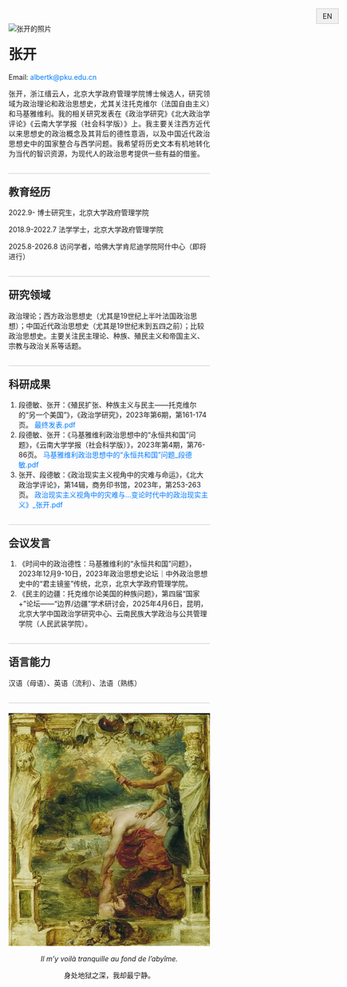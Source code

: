 <html lang="zh-CN">
<head>
  <meta charset="UTF-8" />
  <meta name="viewport" content="width=device-width, initial-scale=1.0" />
  <title>张开的个人网站</title>
  <style>
    * {
      box-sizing: border-box;
    }

    body {
      font-family: Arial, sans-serif;
      margin: 0 auto;
      padding: 20px;
      max-width: 900px;
      line-height: 1.6;
      word-break: break-word;
      color: #333;
    }

    h1, h2 {
      margin-top: 0;
      color: #222;
    }

    a {
      color: #007BFF;
      text-decoration: none;
    }

    a:hover {
      text-decoration: underline;
    }

    .intro-section {
      display: block;
      gap: 30px;
      margin-bottom: 20px;
    }

    .intro-section img {
      width: 100%
      max-width: 180px;
      height: auto;
      margin-bottom: 20px;
      display: block
    }

    .intro-text {
      text-align: justify;
    }

    .section {
      margin-top: 30px;
      border-top: 1px solid #ccc;
      padding-top: 20px;
    }

    ol, ul {
      padding-left: 20px;
    }

    .lang-toggle {
      position: fixed;
      top: 20px;
      right: 20px;
      background: #f0f0f0;
      border: 1px solid #ccc;
      padding: 6px 12px;
      cursor: pointer;
    }

    @media screen and (max-width: 768px) {
      .intro-section {
        flex-direction: column;
        align-items: center;
        text-align: center;
      }

      .intro-text {
        text-align: justify;
      }
    }
  </style>
</head>
<body>
  <div class="lang-toggle" onclick="toggleLang()">EN</div>

  <div class="intro-section">
    <img src="4b932ec969a40718bec70946dda41b86.jpeg" alt="张开的照片" />
    <div class="intro-text">
      <h1 class="zh">张开</h1>
      <h1 class="en" style="display:none">Zhang Kai</h1>
      <p>Email: <a href="mailto:albertk@pku.edu.cn">albertk@pku.edu.cn</a></p>
      <p class="zh">张开，浙江缙云人，北京大学政府管理学院博士候选人，研究领域为政治理论和政治思想史，尤其关注托克维尔（法国自由主义）和马基雅维利。我的相关研究发表在《政治学研究》《北大政治学评论》《云南大学学报（社会科学版）》上。我主要关注西方近代以来思想史的政治概念及其背后的德性意涵，以及中国近代政治思想史中的国家整合与西学问题。我希望将历史文本有机地转化为当代的智识资源，为现代人的政治思考提供一些有益的借鉴。</p>
      <p class="en" style="display:none">Zhang Kai, from Jinyun, Zhejiang, is a Ph.D. candidate at the School of Government, Peking University. His research focuses on political theory and the history of political thought, especially Tocqueville (French liberalism) and Machiavelli. His work has appeared in *Political Science Research*, *Peking University Political Science Review*, and *Journal of Yunnan University (Social Sciences)*. He is interested in how modern political concepts and virtue are shaped through the lens of early modern Western and Chinese political thought, aiming to draw meaningful insights for contemporary political reflection.</p>
    </div>
  </div>

  <div class="section">
    <h2 class="zh">教育经历</h2>
    <h2 class="en" style="display:none">Education</h2>
    <p class="zh">2022.9- 博士研究生，北京大学政府管理学院</p>
    <p class="zh">2018.9-2022.7 法学学士，北京大学政府管理学院</p>
    <p class="zh">2025.8-2026.8 访问学者，哈佛大学肯尼迪学院阿什中心（即将进行）</p>
    <p class="en" style="display:none">2022.9– Ph.D. Student, School of Government, Peking University<br />2018.9–2022.7 LL.B., School of Government, Peking University<br />2025.8–2026.8 Visiting Ph.D. Student Fellow，Rajawali Institute for Asia Fellowship, Ash Center, Harvard Kennedy School (forthcoming)</p>
  </div>

  <div class="section">
    <h2 class="zh">研究领域</h2>
    <h2 class="en" style="display:none">Research Interests</h2>
    <p class="zh">政治理论；西方政治思想史（尤其是19世纪上半叶法国政治思想）；中国近代政治思想史（尤其是19世纪末到五四之前）；比较政治思想史。主要关注民主理论、种族、殖民主义和帝国主义、宗教与政治关系等话题。</p>
    <p class="en" style="display:none">Political theory; history of Western political thought; modern Chinese political thought; comparative political thought. Key topics include democracy, race, colonialism and empire, and religion-politics relations.</p>
  </div>

  <div class="section">
    <h2 class="zh">科研成果</h2>
    <h2 class="en" style="display:none">Publications</h2>
    <ol>
      <li>
        <span class="zh">段德敏、张开：《殖民扩张、种族主义与民主——托克维尔的“另一个美国”》，《政治学研究》，2023年第6期，第161-174页。</span>
        <span class="en" style="display:none">Duan Demin & Zhang Kai, "Colonial Expansion, Racism, and Democracy: Tocqueville’s 'Other America'," *Political Science Research*, no. 6 (2023): 161–174.</span>
        <a href="#" target="_blank">最终发表.pdf</a>
      </li>
      <li>
        <span class="zh">段德敏、张开：《马基雅维利政治思想中的“永恒共和国”问题》，《云南大学学报（社会科学版）》，2023年第4期，第76-86页。</span>
        <span class="en" style="display:none">Duan Demin & Zhang Kai, "The Problem of the 'Eternal Republic' in Machiavelli’s Political Thought," *Journal of Yunnan University (Social Sciences)*, no. 4 (2023): 76–86.</span>
        <a href="#" target="_blank">马基雅维利政治思想中的“永恒共和国”问题_段德敏.pdf</a>
      </li>
      <li>
        <span class="zh">张开、段德敏：《政治现实主义视角中的灾难与命运》，《北大政治学评论》，第14辑，商务印书馆，2023年，第253-263页。</span>
        <span class="en" style="display:none">Zhang Kai & Duan Demin, "Catastrophe and Fortune from a Political Realist Perspective," *Peking University Political Science Review*, Vol. 14 (2023): 253–263.</span>
        <a href="#" target="_blank">政治现实主义视角中的灾难与...变论时代中的政治现实主义》_张开.pdf</a>
      </li>
    </ol>
  </div>

  <div class="section">
    <h2 class="zh">会议发言</h2>
    <h2 class="en" style="display:none">Conference Presentations</h2>
    <ol>
      <li class="zh">《时间中的政治德性：马基雅维利的“永恒共和国”问题》，2023年12月9-10日，2023年政治思想史论坛｜中外政治思想史中的“君主镜鉴”传统，北京，北京大学政府管理学院。</li>
      <li class="zh">《民主的边疆：托克维尔论美国的种族问题》，第四届“国家+”论坛——“边界/边疆”学术研讨会，2025年4月6日，昆明，北京大学中国政治学研究中心、云南民族大学政治与公共管理学院（人民武装学院）。</li>
      <li class="en" style="display:none">"Political Virtue in Time: The Problem of the 'Eternal Republic' in Machiavelli", Dec 2023, School of Government, Peking University.</li>
      <li class="en" style="display:none">"The Frontier of Democracy: Tocqueville on Race in America", Apr 2025, 4th 'Nation+' Forum, Yunnan Minzu University.</li>
    </ol>
  </div>

  <div class="section">
    <h2 class="zh">语言能力</h2>
    <h2 class="en" style="display:none">Languages</h2>
    <p class="zh">汉语（母语）、英语（流利）、法语（熟练）</p>
    <p class="en" style="display:none">Chinese (native), English (fluent), French (proficient)</p>
  </div>

  <div class="section" style="text-align: center;">
        <img src="rs=w-800,cg-true.webp" alt="照片1" />
        <p style="font-style: italic;">Il m’y voilà tranquille au fond de l’abyîme.</p>
        <p>身处地狱之深，我却最宁静。</p>
    </div>

  <script>
    function toggleLang() {
      const zhElements = document.querySelectorAll('.zh');
      const enElements = document.querySelectorAll('.en');
      zhElements.forEach(el => el.style.display = el.style.display === 'none' ? '' : 'none');
      enElements.forEach(el => el.style.display = el.style.display === 'none' ? '' : 'none');

      const toggleBtn = document.querySelector('.lang-toggle');
      toggleBtn.innerText = toggleBtn.innerText === 'EN' ? '中文' : 'EN';
    }
  </script>
</body>
</html>
